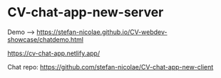 # CV-chat-app-new-server

Demo --> https://stefan-nicolae.github.io/CV-webdev-showcase/chatdemo.html

https://cv-chat-app.netlify.app/

Chat repo: https://github.com/stefan-nicolae/CV-chat-app-new-client
